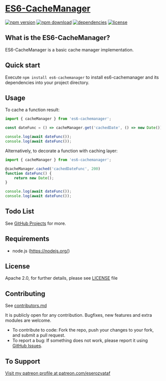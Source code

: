 # [ES6-CacheManager](https://github.com/eserozvataf/es6-cachemanager)

[![npm version][npm-image]][npm-url]
[![npm download][download-image]][npm-url]
[![dependencies][dep-image]][dep-url]
[![license][license-image]][license-url]


## What is the ES6-CacheManager?

ES6-CacheManager is a basic cache manager implementation.


## Quick start

Execute `npm install es6-cachemanager` to install es6-cachemanager and its dependencies into your project directory.


## Usage

To cache a function result:

```js
import { cacheManager } from 'es6-cachemanager';

const dateFunc = () => cacheManager.get('cachedDate', () => new Date());

console.log(await dateFunc());
console.log(await dateFunc());
```

Alternatively, to decorate a function with caching layer:
```js
import { cacheManager } from 'es6-cachemanager';

@cacheManager.cached('cachedDateFunc', 200)
function dateFunc() {
    return new Date();
}

console.log(await dateFunc());
console.log(await dateFunc());
```


## Todo List

See [GitHub Projects](https://github.com/eserozvataf/es6-cachemanager/projects) for more.


## Requirements

* node.js (https://nodejs.org/)


## License

Apache 2.0, for further details, please see [LICENSE](LICENSE) file


## Contributing

See [contributors.md](contributors.md)

It is publicly open for any contribution. Bugfixes, new features and extra modules are welcome.

* To contribute to code: Fork the repo, push your changes to your fork, and submit a pull request.
* To report a bug: If something does not work, please report it using [GitHub Issues](https://github.com/eserozvataf/es6-cachemanager/issues).


## To Support

[Visit my patreon profile at patreon.com/eserozvataf](https://www.patreon.com/eserozvataf)


[npm-image]: https://img.shields.io/npm/v/es6-cachemanager.svg?style=flat-square
[npm-url]: https://www.npmjs.com/package/es6-cachemanager
[download-image]: https://img.shields.io/npm/dt/es6-cachemanager.svg?style=flat-square
[dep-image]: https://img.shields.io/david/eserozvataf/es6-cachemanager.svg?style=flat-square
[dep-url]: https://github.com/eserozvataf/es6-cachemanager
[license-image]: https://img.shields.io/npm/l/es6-cachemanager.svg?style=flat-square
[license-url]: https://github.com/eserozvataf/es6-cachemanager/blob/master/LICENSE
